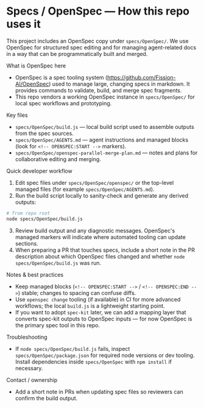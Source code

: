 # Specs / OpenSpec — How this repo uses it

This project includes an OpenSpec copy under `specs/OpenSpec/`. We use OpenSpec for structured spec editing and for managing agent-related docs in a way that can be programmatically built and merged.

What is OpenSpec here
- OpenSpec is a spec tooling system (https://github.com/Fission-AI/OpenSpec) used to manage large, changing specs in markdown. It provides commands to validate, build, and merge spec fragments.
- This repo vendors a working OpenSpec instance in `specs/OpenSpec/` for local spec workflows and prototyping.

Key files
- `specs/OpenSpec/build.js` — local build script used to assemble outputs from the spec sources.
- `specs/OpenSpec/AGENTS.md` — agent instructions and managed blocks (look for `<!-- OPENSPEC:START -->` markers).
- `specs/OpenSpec/openspec-parallel-merge-plan.md` — notes and plans for collaborative editing and merging.

Quick developer workflow
1. Edit spec files under `specs/OpenSpec/openspec/` or the top-level managed files (for example `specs/OpenSpec/AGENTS.md`).
2. Run the build script locally to sanity-check and generate any derived outputs:

```bash
# from repo root
node specs/OpenSpec/build.js
```

3. Review build output and any diagnostic messages. OpenSpec's managed markers will indicate where automated tooling can update sections.
4. When preparing a PR that touches specs, include a short note in the PR description about which OpenSpec files changed and whether `node specs/OpenSpec/build.js` was run.

Notes & best practices
- Keep managed blocks (`<!-- OPENSPEC:START -->` / `<!-- OPENSPEC:END -->`) stable; changes to spacing can confuse diffs.
- Use `openspec change` tooling (if available) in CI for more advanced workflows; the local `build.js` is a lightweight starting point.
- If you want to adopt `spec-kit` later, we can add a mapping layer that converts spec-kit outputs to OpenSpec inputs — for now OpenSpec is the primary spec tool in this repo.

Troubleshooting
- If `node specs/OpenSpec/build.js` fails, inspect `specs/OpenSpec/package.json` for required node versions or dev tooling. Install dependencies inside `specs/OpenSpec` with `npm install` if necessary.

Contact / ownership
- Add a short note in PRs when updating spec files so reviewers can confirm the build output.
